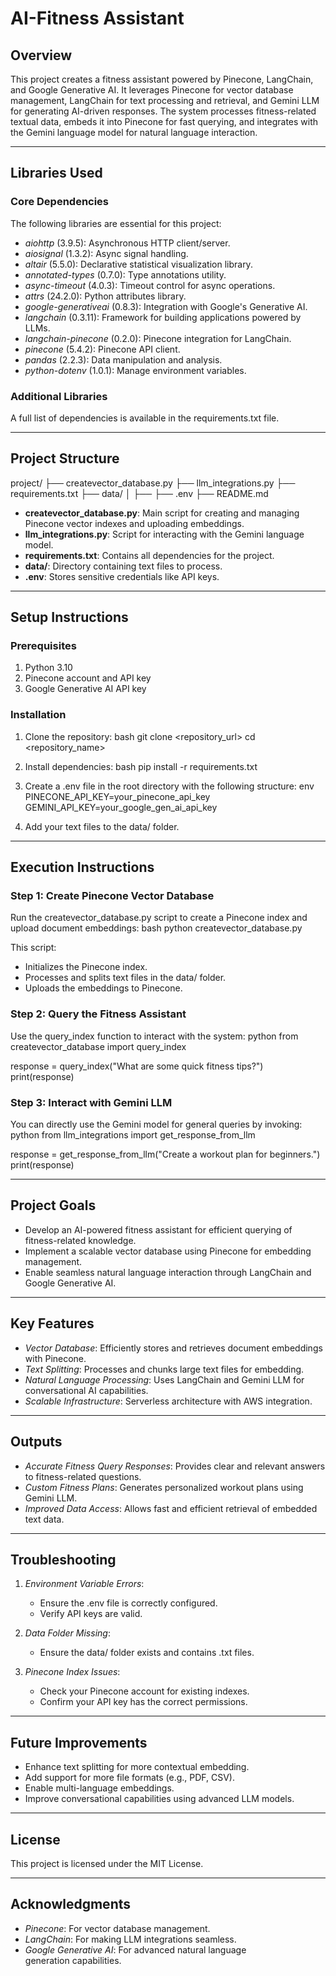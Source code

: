 # AI-Fitness Assistant 

## Overview
This project creates a fitness assistant powered by Pinecone, LangChain, and Google Generative AI. It leverages Pinecone for vector database management, LangChain for text processing and retrieval, and Gemini LLM for generating AI-driven responses. The system processes fitness-related textual data, embeds it into Pinecone for fast querying, and integrates with the Gemini language model for natural language interaction.

---

## Libraries Used

### Core Dependencies
The following libraries are essential for this project:

- *aiohttp* (3.9.5): Asynchronous HTTP client/server.
- *aiosignal* (1.3.2): Async signal handling.
- *altair* (5.5.0): Declarative statistical visualization library.
- *annotated-types* (0.7.0): Type annotations utility.
- *async-timeout* (4.0.3): Timeout control for async operations.
- *attrs* (24.2.0): Python attributes library.
- *google-generativeai* (0.8.3): Integration with Google's Generative AI.
- *langchain* (0.3.11): Framework for building applications powered by LLMs.
- *langchain-pinecone* (0.2.0): Pinecone integration for LangChain.
- *pinecone* (5.4.2): Pinecone API client.
- *pandas* (2.2.3): Data manipulation and analysis.
- *python-dotenv* (1.0.1): Manage environment variables.

### Additional Libraries
A full list of dependencies is available in the requirements.txt file.

---

## Project Structure


project/
├── createvector_database.py
├── llm_integrations.py
├── requirements.txt
├── data/
│   ├── <text files>
├── .env
├── README.md


- **createvector_database.py**: Main script for creating and managing Pinecone vector indexes and uploading embeddings.
- **llm_integrations.py**: Script for interacting with the Gemini language model.
- **requirements.txt**: Contains all dependencies for the project.
- **data/**: Directory containing text files to process.
- **.env**: Stores sensitive credentials like API keys.

---

## Setup Instructions

### Prerequisites
1. Python 3.10
2. Pinecone account and API key
3. Google Generative AI API key

### Installation

1. Clone the repository:
   bash
   git clone <repository_url>
   cd <repository_name>
   

2. Install dependencies:
   bash
   pip install -r requirements.txt
   

3. Create a .env file in the root directory with the following structure:
   env
   PINECONE_API_KEY=your_pinecone_api_key
   GEMINI_API_KEY=your_google_gen_ai_api_key
   

4. Add your text files to the data/ folder.

---

## Execution Instructions

### Step 1: Create Pinecone Vector Database
Run the createvector_database.py script to create a Pinecone index and upload document embeddings:
bash
python createvector_database.py

This script:
- Initializes the Pinecone index.
- Processes and splits text files in the data/ folder.
- Uploads the embeddings to Pinecone.

### Step 2: Query the Fitness Assistant
Use the query_index function to interact with the system:
python
from createvector_database import query_index

response = query_index("What are some quick fitness tips?")
print(response)


### Step 3: Interact with Gemini LLM
You can directly use the Gemini model for general queries by invoking:
python
from llm_integrations import get_response_from_llm

response = get_response_from_llm("Create a workout plan for beginners.")
print(response)


---

## Project Goals

- Develop an AI-powered fitness assistant for efficient querying of fitness-related knowledge.
- Implement a scalable vector database using Pinecone for embedding management.
- Enable seamless natural language interaction through LangChain and Google Generative AI.

---

## Key Features
- *Vector Database*: Efficiently stores and retrieves document embeddings with Pinecone.
- *Text Splitting*: Processes and chunks large text files for embedding.
- *Natural Language Processing*: Uses LangChain and Gemini LLM for conversational AI capabilities.
- *Scalable Infrastructure*: Serverless architecture with AWS integration.

---

## Outputs

- *Accurate Fitness Query Responses*: Provides clear and relevant answers to fitness-related questions.
- *Custom Fitness Plans*: Generates personalized workout plans using Gemini LLM.
- *Improved Data Access*: Allows fast and efficient retrieval of embedded text data.

---

## Troubleshooting

1. *Environment Variable Errors*:
   - Ensure the .env file is correctly configured.
   - Verify API keys are valid.

2. *Data Folder Missing*:
   - Ensure the data/ folder exists and contains .txt files.

3. *Pinecone Index Issues*:
   - Check your Pinecone account for existing indexes.
   - Confirm your API key has the correct permissions.

---

## Future Improvements
- Enhance text splitting for more contextual embedding.
- Add support for more file formats (e.g., PDF, CSV).
- Enable multi-language embeddings.
- Improve conversational capabilities using advanced LLM models.

---

## License
This project is licensed under the MIT License.

---

## Acknowledgments
- *Pinecone*: For vector database management.
- *LangChain*: For making LLM integrations seamless.
- *Google Generative AI*: For advanced natural language generation capabilities.
